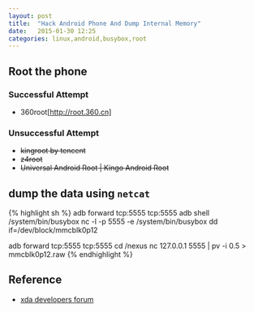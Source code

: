 ```yaml
---
layout: post
title:  "Hack Android Phone And Dump Internal Memory"
date:   2015-01-30 12:25
categories: linux,android,busybox,root
---
```


## Root the phone

### Successful Attempt

* 360root[http://root.360.cn]

### Unsuccessful Attempt

* ~~kingroot by tencent~~
* ~~z4root~~
* ~~Universal Android Root | Kingo Android Root~~

## dump the data using `netcat`

{% highlight sh %}
adb forward tcp:5555 tcp:5555
adb shell
/system/bin/busybox nc -l -p 5555 -e /system/bin/busybox dd if=/dev/block/mmcblk0p12

adb forward tcp:5555 tcp:5555
cd /nexus
nc 127.0.0.1 5555 | pv -i 0.5 > mmcblk0p12.raw
{% endhighlight %}

## Reference
* [xda developers forum](http://forum.xda-developers.com/galaxy-nexus/general/guide-internal-memory-data-recovery-yes-t1994705)